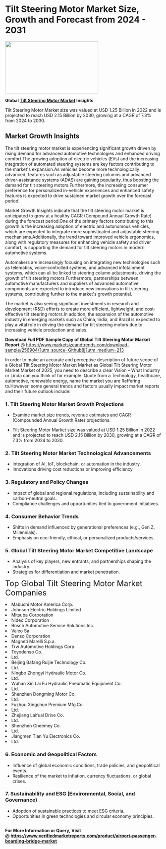 <H1>Tilt Steering Motor Market Size, Growth and Forecast from 2024 - 2031</H1><img class="aligncenter size-medium wp-image-584254" src="https://thirdeyenews.in/wp-content/uploads/2024/09/Global-Market-Research-300x168.jpeg" alt="" width="300" height="168" /><p><strong>Global&nbsp;<a href="https://www.marketsizeandtrends.com/download-sample/256904/?utm_source=Github8j?utm_medium=213">Tilt Steering Motor Market</a> Insights</strong></p><p>Tilt Steering Motor Market size was valued at USD 1.25 Billion in 2022 and is projected to reach USD 2.15 Billion by 2030, growing at a CAGR of 7.3% from 2024 to 2030.</p><p><h2>Market Growth Insights</h2> <p>The tilt steering motor market is experiencing significant growth driven by rising demand for advanced automotive technologies and enhanced driving comfort.The growing adoption of electric vehicles (EVs) and the increasing integration of automated steering systems are key factors contributing to the market's expansion.As vehicles become more technologically advanced, features such as adjustable steering columns and advanced driver-assistance systems (ADAS) are gaining popularity, thus boosting the demand for tilt steering motors.Furthermore, the increasing consumer preference for personalized in-vehicle experiences and enhanced safety features is expected to drive sustained market growth over the forecast period.</p> <p>Market Growth Insights indicate that the tilt steering motor market is anticipated to grow at a healthy CAGR (Compound Annual Growth Rate) during the forecast period.One of the primary factors contributing to this growth is the increasing adoption of electric and autonomous vehicles, which are expected to integrate more sophisticated and adjustable steering mechanisms.Additionally, the trend toward improved vehicle ergonomics, along with regulatory measures for enhancing vehicle safety and driver comfort, is supporting the demand for tilt steering motors in modern automotive systems.</p> <p>Automakers are increasingly focusing on integrating new technologies such as telematics, voice-controlled systems, and advanced infotainment systems, which can all be linked to steering column adjustments, driving the growth of tilt steering motors.Furthermore, partnerships between automotive manufacturers and suppliers of advanced automotive components are expected to introduce new innovations in tilt steering systems, contributing further to the market's growth potential.</p> <p>The market is also seeing significant investments in research and development (R&D) efforts to create more efficient, lightweight, and cost-effective tilt steering motors.In addition, the expansion of the automotive industry in emerging markets such as China, India, and Brazil is expected to play a vital role in driving the demand for tilt steering motors due to increasing vehicle production and sales.</p> <p><span class=""><strong>Download Full PDF Sample Copy of Global Tilt Steering Motor Market Report</strong> @ <a href="https://www.marketsizeandtrends.com/download-sample/256904/?utm_source=Github8j?utm_medium=213" target="_blank">https://www.marketsizeandtrends.com/download-sample/256904/?utm_source=Github8j?utm_medium=213</a></span></p><p>In order to make an accurate and perceptive description of future scope of a Global&nbsp;Tilt Steering Motor Market Market as Global&nbsp;Tilt Steering Motor Market Market of 2025, you need to describe a clear Vision &ndash; What Industry or Linda can you think of for example: Quote from a Technology, healthcare, automotive, renewable energy, name the market you are Reffering to.However, some general trends and factors usually impact market reports and their future outlook include:</p><h3>1.&nbsp;<strong>Tilt Steering Motor Market Growth Projections</strong></h3><ul><li>Examine market size trends, revenue estimates and CAGR (Compounded Annual Growth Rate) projections.</li><li><p>Tilt Steering Motor Market size was valued at USD 1.25 Billion in 2022 and is projected to reach USD 2.15 Billion by 2030, growing at a CAGR of 7.3% from 2024 to 2030.</p></li></ul><h3>2.&nbsp;<strong>Tilt Steering Motor Market Technological Advancements</strong></h3><ul><li>Integration of AI, IoT, blockchain, or automation in the industry.</li><li>Innovations driving cost reductions or improving efficiency.</li></ul><h3>3.&nbsp;<strong>Regulatory and Policy Changes</strong></h3><ul><li>Impact of global and regional regulations, including sustainability and carbon-neutral goals.</li><li>Compliance challenges and opportunities tied to government initiatives.</li></ul><h3>4.&nbsp;<strong>Consumer Behavior Trends</strong></h3><ul><li>Shifts in demand influenced by generational preferences (e.g., Gen Z, Millennials).</li><li>Emphasis on eco-friendly, ethical, or personalized products/services.</li></ul><h3>5.&nbsp;<strong>Global Tilt Steering Motor Market Competitive Landscape</strong></h3><ul><li>Analysis of key players, new entrants, and partnerships shaping the industry.</li><li>Strategies for differentiation and market penetration.</li></ul><p data-pm-slice="1 1 []"><span style="color: inherit; font-family: inherit; font-size: 25px;">Top Global Tilt Steering Motor Market Companies</span></p><div class="" data-test-id=""><p><li>Mabuchi Motor America Corp.</li><li> Johnson Electric Holdings Limited</li><li> Mitsuba Corporation</li><li> Nidec Corporation</li><li> Bosch Automotive Service Solutions Inc.</li><li> Valeo Sa</li><li> Denso Corporation</li><li> Magneti Marelli S.p.a.</li><li> Trw Automotive Holdings Corp.</li><li> Toyodenso Co.</li><li> Ltd.</li><li> Beijing Bafang Ruijie Technology Co.</li><li> Ltd.</li><li> Ningbo Zhongyi Hydraulic Motor Co.</li><li> Ltd.</li><li> Wuhan Xin Lai Fu Hydraulic Pneumatic Equipment Co.</li><li> Ltd.</li><li> Shenzhen Dongming Motor Co.</li><li> Ltd.</li><li> Fuzhou Xingchun Premium Mfg.Co.</li><li> Ltd.</li><li> Zhejiang Laifual Drive Co.</li><li> Ltd.</li><li> Shenzhen Cheemey Co.</li><li> Ltd.</li><li> Jiangmen Tian Yu Electronics Co.</li><li> Ltd.</li></p></div><h3>6.&nbsp;<strong>Economic and Geopolitical Factors</strong></h3><ul><li>Influence of global economic conditions, trade policies, and geopolitical events.</li><li>Resilience of the market to inflation, currency fluctuations, or global crises.</li></ul><h3>7.&nbsp;<strong>Sustainability and ESG (Environmental, Social, and Governance)</strong></h3><ul><li>Adoption of sustainable practices to meet ESG criteria.</li><li>Opportunities in green technologies and circular economy principles.</li></ul><h2><strong style="font-size: 14px;">For More Information or Query, Visit @&nbsp;</strong><a style="background-color: #ffffff; font-size: 14px;" href="https://www.marketsizeandtrends.com/report/tilt-steering-motor-market/" target="_blank">https://www.verifiedmarketreports.com/product/airport-passenger-boarding-bridge-market</a></h2>